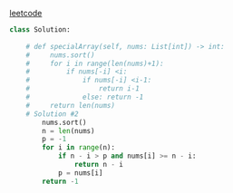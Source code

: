 [leetcode](https://leetcode-cn.com/problems/special-array-with-x-elements-greater-than-or-equal-x/submissions/)
```python
class Solution:
    
    # def specialArray(self, nums: List[int]) -> int:
    #     nums.sort()
    #     for i in range(len(nums)+1):
    #         if nums[-i] <i: 
    #             if nums[-i] <i-1:
    #                 return i-1
    #             else: return -1 
    #     return len(nums) 
    # Solution #2 
        nums.sort()
        n = len(nums)
        p = -1
        for i in range(n):
            if n - i > p and nums[i] >= n - i:
                return n - i
            p = nums[i]
        return -1

```